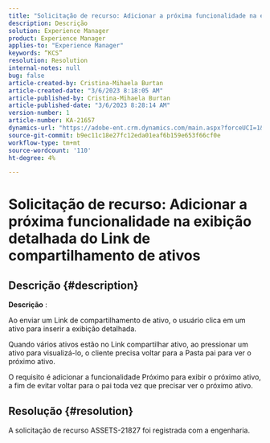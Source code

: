```yaml
---
title: "Solicitação de recurso: Adicionar a próxima funcionalidade na exibição detalhada do Link de compartilhamento de ativos"
description: Descrição
solution: Experience Manager
product: Experience Manager
applies-to: "Experience Manager"
keywords: “KCS”
resolution: Resolution
internal-notes: null
bug: false
article-created-by: Cristina-Mihaela Burtan
article-created-date: "3/6/2023 8:18:05 AM"
article-published-by: Cristina-Mihaela Burtan
article-published-date: "3/6/2023 8:28:14 AM"
version-number: 1
article-number: KA-21657
dynamics-url: "https://adobe-ent.crm.dynamics.com/main.aspx?forceUCI=1&pagetype=entityrecord&etn=knowledgearticle&id=25ebc868-f7bb-ed11-83ff-6045bd006268"
source-git-commit: b9ec11c18e27fc12eda01eaf6b159e653f66cf0e
workflow-type: tm+mt
source-wordcount: '110'
ht-degree: 4%

---
```


# Solicitação de recurso: Adicionar a próxima funcionalidade na exibição detalhada do Link de compartilhamento de ativos

## Descrição {#description}


<b>Descrição</b> :

Ao enviar um Link de compartilhamento de ativo, o usuário clica em um ativo para inserir a exibição detalhada.

Quando vários ativos estão no Link compartilhar ativo, ao pressionar um ativo para visualizá-lo, o cliente precisa voltar para a Pasta pai para ver o próximo ativo.

O requisito é adicionar a funcionalidade Próximo para exibir o próximo ativo, a fim de evitar voltar para o pai toda vez que precisar ver o próximo ativo.




## Resolução {#resolution}


A solicitação de recurso ASSETS-21827 foi registrada com a engenharia.
